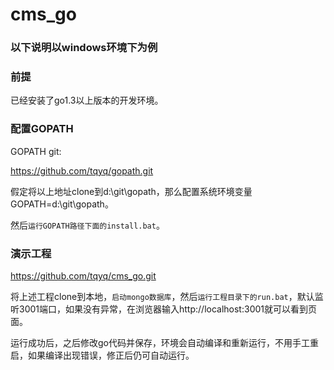 cms_go
======

### 以下说明以windows环境下为例 ###

### 前提 ###

已经安装了go1.3以上版本的开发环境。

### 配置GOPATH ###

GOPATH git:

https://github.com/tqyq/gopath.git

假定将以上地址clone到d:\git\gopath，那么配置系统环境变量GOPATH=d:\git\gopath。

然后`运行GOPATH路径下面的install.bat`。

### 演示工程 ###

https://github.com/tqyq/cms_go.git

将上述工程clone到本地，`启动mongo数据库`，然后`运行工程目录下的run.bat`，默认监听3001端口，如果没有异常，在浏览器输入http://localhost:3001就可以看到页面。

运行成功后，之后修改go代码并保存，环境会自动编译和重新运行，不用手工重启，如果编译出现错误，修正后仍可自动运行。
